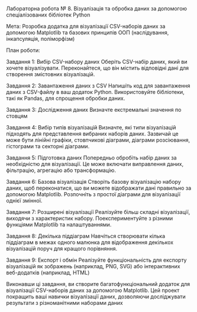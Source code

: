 Лабораторна робота № 8. Візуалізація та обробка даних за допомогою спеціалізованих бібліотек Python 

Мета: Розробка додатка для візуалізації CSV-наборів даних за допомогою Matplotlib та базових принципів ООП (наслідування, інкапсуляція, поліморфізм) 

План роботи:

Завдання 1: Вибір CSV-набору даних
Оберіть CSV-набір даних, який ви хочете візуалізувати. Переконайтеся, що він містить відповідні дані для створення змістовних візуалізацій.

Завдання 2: Завантаження даних з CSV
Напишіть код для завантаження даних з CSV-файлу в ваш додаток Python. Використовуйте бібліотеки, такі як Pandas, для спрощення обробки даних.

Завдання 3: Дослідження даних
Визначте екстремальні значення по стовцям

Завдання 4: Вибір типів візуалізацій
Визначте, які типи візуалізацій підходять для представлення вибраних наборів даних. Зазвичай це може бути лінійні графіки, стовпчикові діаграми, діаграми розсіювання, гістограми та секторні діаграми.

Завдання 5: Підготовка даних
Попередньо обробіть набір даних за необхідністю для візуалізації. Це може включати виправлення даних, фільтрацію, агрегацію або трансформацію.

Завдання 6: Базова візуалізація
Створіть базову візуалізацію набору даних, щоб переконатися, що ви можете відображати дані правильно за допомогою Matplotlib. Розпочніть з простої діаграми для візуалізації однієї змінної.

Завдання 7: Розширені візуалізації
Реалізуйте більш складні візуалізації, виходячи з характеристик набору. Поекспериментуйте з різними функціями Matplotlib та налаштуваннями.

Завдання 8: Декілька піддіаграм
Навчіться створювати кілька піддіаграм в межах одного малюнка для відображення декількох візуалізацій поруч для кращого порівняння.

Завдання 9: Експорт і обмін
Реалізуйте функціональність для експорту візуалізацій як зображень (наприклад, PNG, SVG) або інтерактивних веб-додатків (наприклад, HTML)

Виконавши ці завдання, ви створите багатофункціональний додаток для візуалізації CSV-наборів даних за допомогою Matplotlib. Цей проект покращить ваші навички візуалізації даних, дозволяючи досліджувати результати з різноманітними наборами даних